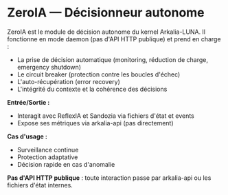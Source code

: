 # ZeroIA — Décisionneur autonome

ZeroIA est le module de décision autonome du kernel Arkalia-LUNA. Il fonctionne en mode daemon (pas d'API HTTP publique) et prend en charge :

- La prise de décision automatique (monitoring, réduction de charge, emergency shutdown)
- Le circuit breaker (protection contre les boucles d'échec)
- L'auto-récupération (error recovery)
- L'intégrité du contexte et la cohérence des décisions

**Entrée/Sortie :**

- Interagit avec ReflexIA et Sandozia via fichiers d'état et events
- Expose ses métriques via arkalia-api (pas directement)

**Cas d'usage :**

- Surveillance continue
- Protection adaptative
- Décision rapide en cas d'anomalie

**Pas d'API HTTP publique** : toute interaction passe par arkalia-api ou les fichiers d'état internes.
